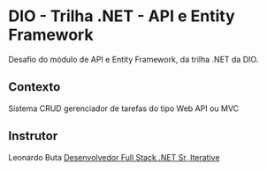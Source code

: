 # DIO - Trilha .NET - API e Entity Framework
Desafio do módulo de API e Entity Framework, da trilha .NET da DIO.

## Contexto
Sistema CRUD gerenciador de tarefas do tipo Web API ou MVC

## Instrutor
Leonardo Buta
[Desenvolvedor Full Stack .NET Sr, Iterative](https://www.linkedin.com/in/leonardo-buta/)

